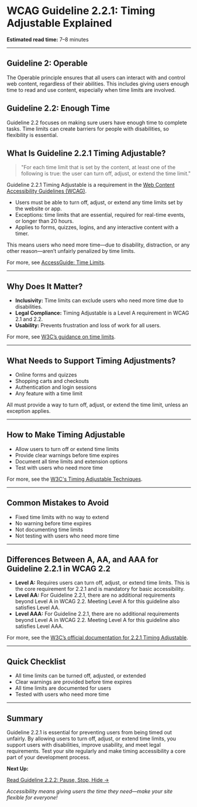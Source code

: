 <!--
title: 2.2.1 - Timing Adjustable
series: Making the Web Accessible for All
description: A practical guide to WCAG Guideline 2.2.1 (Timing Adjustable)—what it means, why it matters, and how to ensure users can extend or turn off time limits.
keywords: wcag 2.2.1, timing adjustable, time limits, accessibility, web standards, digital inclusion
image: WCAG-Series-2.2.1.png
imageAlt: Blue text on yellow background saying, "Web Content Accessibiilty Guiedlines (WCAG) 2.2.1 Explained, Timing Adjustable"
status: published
date: 2025-07-03
excerpt: This guideline ensures users can extend or turn off time limits for accessibility.
-->

# **WCAG Guideline 2.2.1: Timing Adjustable Explained**

**Estimated read time:** 7–8 minutes

---

## **Guideline 2: Operable**

The Operable principle ensures that all users can interact with and control web content, regardless of their abilities. This includes giving users enough time to read and use content, especially when time limits are involved.

## **Guideline 2.2: Enough Time**

Guideline 2.2 focuses on making sure users have enough time to complete tasks. Time limits can create barriers for people with disabilities, so flexibility is essential.

## **What Is Guideline 2.2.1 Timing Adjustable?**

<!-- [Illustration: Clock with adjustable time and a user extending a session] -->

> "For each time limit that is set by the content, at least one of the following is true: the user can turn off, adjust, or extend the time limit."

Guideline 2.2.1 Timing Adjustable is a requirement in the [Web Content Accessibility Guidelines (WCAG)](https://www.w3.org/WAI/WCAG22/quickref/#timing-adjustable).

- Users must be able to turn off, adjust, or extend any time limits set by the website or app.
- Exceptions: time limits that are essential, required for real-time events, or longer than 20 hours.
- Applies to forms, quizzes, logins, and any interactive content with a timer.

This means users who need more time—due to disability, distraction, or any other reason—aren’t unfairly penalized by time limits.

For more, see [AccessGuide: Time Limits](https://www.accessguide.io/guide/time-limits).

---

## **Why Does It Matter?**

<!-- [Infographic: User extending a session, clock, and warning icon] -->

- **Inclusivity:** Time limits can exclude users who need more time due to disabilities.
- **Legal Compliance:** Timing Adjustable is a Level A requirement in WCAG 2.1 and 2.2.
- **Usability:** Prevents frustration and loss of work for all users.

For more, see [W3C’s guidance on time limits](https://www.w3.org/WAI/WCAG22/Understanding/timing-adjustable.html).

---

## **What Needs to Support Timing Adjustments?**

<!-- [Grid: Forms, quizzes, checkout, all with time limit icons] -->

- Online forms and quizzes
- Shopping carts and checkouts
- Authentication and login sessions
- Any feature with a time limit

All must provide a way to turn off, adjust, or extend the time limit, unless an exception applies.

---

## **How to Make Timing Adjustable**

<!-- [Side-by-side code snippets: Session extension, warning dialog]
[Example: Settings panel for time limits] -->

- Allow users to turn off or extend time limits
- Provide clear warnings before time expires
- Document all time limits and extension options
- Test with users who need more time

For more, see the [W3C's Timing Adjustable Techniques](https://www.w3.org/WAI/WCAG22/Techniques/general/G133).

---

## **Common Mistakes to Avoid**

<!-- [Do/Don't graphic: Left side with extendable time, right side with fixed time] -->

- Fixed time limits with no way to extend
- No warning before time expires
- Not documenting time limits
- Not testing with users who need more time

---

## **Differences Between A, AA, and AAA for Guideline 2.2.1 in WCAG 2.2**

<!-- [Infographic: Three columns labeled A, AA, AAA with example requirements for each] -->

- **Level A:** Requires users can turn off, adjust, or extend time limits. This is the core requirement for 2.2.1 and is mandatory for basic accessibility.
- **Level AA:** For Guideline 2.2.1, there are no additional requirements beyond Level A in WCAG 2.2. Meeting Level A for this guideline also satisfies Level AA.
- **Level AAA:** For Guideline 2.2.1, there are no additional requirements beyond Level A in WCAG 2.2. Meeting Level A for this guideline also satisfies Level AAA.

For more, see the [W3C’s official documentation for 2.2.1 Timing Adjustable](https://www.w3.org/WAI/WCAG22/Understanding/timing-adjustable.html).

---

## **Quick Checklist**

<!-- [Checklist graphic: Icons for each item (clock, warning, settings, etc.)] -->

- All time limits can be turned off, adjusted, or extended
- Clear warnings are provided before time expires
- All time limits are documented for users
- Tested with users who need more time

---

## **Summary**

<!-- [Illustration: User extending a session on a web app] -->

Guideline 2.2.1 is essential for preventing users from being timed out unfairly. By allowing users to turn off, adjust, or extend time limits, you support users with disabilities, improve usability, and meet legal requirements. Test your site regularly and make timing accessibility a core part of your development process.

**Next Up:**

[Read Guideline 2.2.2: Pause, Stop, Hide →](WCAG-Guideline-2-2-2-Pause-Stop-Hide-Explained)

*Accessibility means giving users the time they need—make your site flexible for everyone!*
